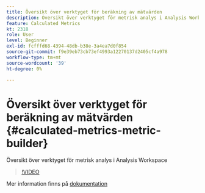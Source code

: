 ```yaml
---
title: Översikt över verktyget för beräkning av mätvärden
description: Översikt över verktyget för metrisk analys i Analysis Workspace
feature: Calculated Metrics
kt: 2318
role: User
level: Beginner
exl-id: fcfffd68-4394-48db-b38e-3a4ea7d0f854
source-git-commit: f9e39eb73cb73ef4993a12270137d2405cf4a978
workflow-type: tm+mt
source-wordcount: '39'
ht-degree: 0%

---
```


# Översikt över verktyget för beräkning av mätvärden {#calculated-metrics-metric-builder}

Översikt över verktyget för metrisk analys i Analysis Workspace

>[!VIDEO](https://video.tv.adobe.com/v/25411/?quality=12&learn=on)

Mer information finns på [dokumentation](https://experienceleague.adobe.com/docs/analytics/components/calculated-metrics/calcmetric-workflow/cm-build-metrics.html)
